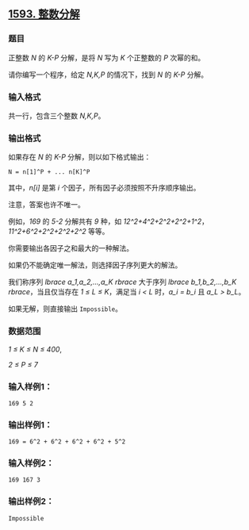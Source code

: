 ## [1593. 整数分解](https://www.acwing.com/problem/content/1595/)

### 题目

正整数 *N* 的 *K-P* 分解，是将 *N* 写为 *K* 个正整数的 *P* 次幂的和。

请你编写一个程序，给定 *N,K,P* 的情况下，找到 *N* 的 *K-P* 分解。

### 输入格式

共一行，包含三个整数 *N,K,P*。

### 输出格式

如果存在 *N* 的 *K-P* 分解，则以如下格式输出：

```
N = n[1]^P + ... n[K]^P
```

其中，*n[i]* 是第 *i* 个因子，所有因子必须按照不升序顺序输出。

注意，答案也许不唯一。

例如，*169* 的 *5-2* 分解共有 *9* 种，如 *12^2+4^2+2^2+2^2+1^2*，*11^2+6^2+2^2+2^2+2^2* 等等。

你需要输出各因子之和最大的一种解法。

如果仍不能确定唯一解法，则选择因子序列更大的解法。

我们称序列 *lbrace a_1,a_2,…,a_K rbrace* 大于序列 *lbrace b_1,b_2,…,b_K rbrace*，当且仅当存在 *1 ≤ L ≤ K*，满足当 *i < L* 时，*a_i = b_i* 且 *a_L > b_L*。

如果无解，则直接输出 `Impossible`。

### 数据范围

*1 ≤ K ≤ N ≤ 400*,

*2 ≤ P ≤ 7*

### 输入样例1：

```
169 5 2
```

### 输出样例1：

```
169 = 6^2 + 6^2 + 6^2 + 6^2 + 5^2
```

### 输入样例2：

```
169 167 3
```

### 输出样例2：

```
Impossible
```
